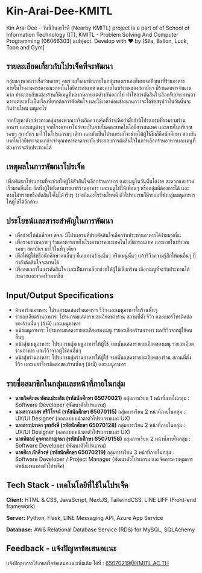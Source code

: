 # Kin-Arai-Dee-KMITL

Kin Arai Dee - วันนี้กินอะไรดี (Nearby KMITL) project is a part of of School of Information Technology (IT), KMITL - Problem Solving And Computer Programming (06066303) subject. Develop with ❤️ by [Sila, Ballon, Luck, Toon and Gym]

## รายละเอียดเกี่ยวกับโปรเจ็คที่จะพัฒนา

กลุ่มของพวกเราเชื่อว่าหลายๆ คนรวมทั้งสมาชิกภายในกลุ่มของเราเองก็พบเจอปัญหาที่ร้านอาหารภายในโรงอาหารของคณะเทคโนโลยีสารสนเทศ
เเละภายในบริเวณของสถาบันฯ มีร้านอาหารจำนวนมาก ประกอบกับเเต่ละร้านก็มีเมนูที่หลากหลายเเต่ต่างกันออกไป
ทำให้การตัดสินใจเลือกรับประทานอาหารเเต่ละครั้งเป็นเรื่องที่ยากต่อการตัดสินใจ
เเละใช้เวลาค่อนข้างนานกว่าจะได้ข้อสรุปว่าในวันนั้นจะกินร้านไหน เมนูอะไร

จากปัญหาดังกล่าวทางกลุ่มของพวกเราจึงเกิดความคิดที่ว่าจะดีกว่ามั้ยถ้ามีโปรเเกรมที่รวมรวมร้านอาหาร
เเละเมนูต่างๆ จากโรงอาหารไม่ว่าจะเป็นภายในคณะเทคโนโลยีสารสนเทศ
เเละภายในบริเวณรอบๆ สถาบันฯ มาไว้ในโปรเเกรมๆ เดียว เเละยังเป็นโปรเเกรมที่จะช่วยให้ผู้ใช้ซึ่งก็คือนักศึกษา
สถาบันเทคโนโลยีพระจอมเกล้าเจ้าคุณทหารลาดกระบัง ประกอบการตัดสินใจในการเลือกร้านอาหารเเละเมนูที่ต้องการจะรับประทานได้

## เหตุผลในการพัฒนาโปรเจ็ค

เพื่อพัฒนาโปรเเกรมที่จะช่วยให้ผู้ใช้ตัวสินใจเลือกร้านอาหาร เเละเมนูในวันนั้นได้ง่าย สะดวกเเละรวดเร็วมากยิ่นขึ้น
อีกทั้งผู้ใช้ยังสามารถเเชร์ร้านอาหาร เเละเมนูไปให้เพื่อนๆ หรือกลุ่มที่ต้องการได้ เเละหากไม่ทราบหรือตัดสินใจไม่ได้จริงๆ
ว่าจะกินอะไรร้านไหนดี ตัวโปรเเกรมก็มีระบบที่ช่วยสุ่มเมนูอาหารให้ผู้ใช้ได้อีกด้วย

## ประโยชน์เเละสาระสำคัญในการพัฒนา

- เพื่อช่วยให้นักศึกษา สจล. มีโปรเเกรมที่ช่วยตัดสินใจเลือกรับประทานอาหารได้ง่ายมากขึ้น
- เพื่อรวมรวมหลายๆ ร้านอาหารภายในโรงอาหารคณะเทคโนโลยีสารสนเทศ เเละภายในบริเวณรอบๆ สถาบันฯ มาไว้ในที่ๆ เดียว
- เพื่อให้ผู้ใช้หรือนักศึกษาคนอื่นๆ ที่เคยทานร้านนั้นๆ หรือเมนูนั้นๆ เเล้วรีวิวความรู้สึกให้คนอื่นๆ ที่กำลังตัดสินใจจะทานได้
- เพื่อลดเวลาในการตัดสินใจ เเละเป็นทางเลือกช่วยให้ผู้ใช้เลือกร้าน เลือกเมนูที่จะรับประทานได้สะดวกเเละรวดเร็วมากขึ้น

## Input/Output Specifications

- ค้นหาร้านอาหาร: โปรเเกรมเเสดงร้านอาหาร รีวิว เเละเมนูอาหารในร้านนั้นๆ
- รายละเอียดร้านอาหาร: โปรเเกรมเเสดงรายละเอียดของร้าน สถานที่ตั้ง รีวิว เเละเบอร์โทรติดต่อของร้านนั้นๆ (ถ้ามี) เเละเมนูอาหาร
- หน้าเมนูอาหาร: โปรเเกรมเเสดงรายละเอียดของเมนู รายละเอียดร้านอาหาร เเละรีวิวจากผู้ใช้คนอื่นๆ
- หน้าสุ่มเมนูอาหาร: โปรเเกรมสุ่มเมนูอาหารให้ผู้ใช้ จากนั้นเเสดงรายละเอียดของเมนู รายละเอียดร้านอาหาร เเละรีวิวจากผู้ใช้คนอื่นๆ
- หน้าสุ่มร้านอาหาร: โปรเเกรมสุ่มร้านอาหารให้ผู้ใช้ จากนั้นเเสดงรายละเอียดของร้าน สถานที่ตั้ง รีวิว เเละเบอร์โทรติดต่อของร้านนั้นๆ (ถ้ามี) เเละเมนูอาหาร

## รายชื่อสมาชิกในกลุ่มเเละหน้าที่ภายในกลุ่ม

- **นายกิตติภณ ทัศนเปรมสิน (รหัสนักศึกษา 65070021)** กลุ่มการเรียน 1 หน้าที่ภายในกลุ่ม : Software Developer (พัฒนาตัวโปรเเกรม)
- **นางสาวนภสร ศรีวิโรจน์ (รหัสนักศึกษา 65070115)** กลุ่มการเรียน 2 หน้าที่ภายในกลุ่ม : UX/UI Designer (ออกเเบบหน้าตาตัวโปรเเกรมเเละ UX)
- **นางสาวปภาดา รุกขรังษี (รหัสนักศึกษา 65070128)** กลุ่มการเรียน 2 หน้าที่ภายในกลุ่ม : UX/UI Designer (ออกเเบบหน้าตาตัวโปรเเกรมเเละ UX)
- **นายพิศลย์ อุจตาลกาญจนา (รหัสนักศึกษา 65070158)** กลุ่มการเรียน 2 หน้าที่ภายในกลุ่ม : Software Developer (พัฒนาตัวโปรเเกรม)
- **นายศิลา ภักดีวงษ์ (รหัสนักศึกษา 65070219)** กลุ่มการเรียน 3 หน้าที่ภายในกลุ่ม : Software Developer / Project Manager (พัฒนาตัวโปรเเกรม เเละจัดการควบคุมการดำเนินงานของตัวโปรเจ็ค)

## Tech Stack - เทคโนโลยีที่ใช้ในโปรเจ็ค

**Client:** HTML & CSS, JavaScript, NextJS, TailwindCSS, LINE LIFF (Front-end framework)

**Server:** Python, Flask, LINE Messaging API, Azure App Service

**Database:** AWS Relational Database Service (RDS) for MySQL, SQLAchemy

## Feedback - เเจ้งปัญหาข้อเสนอเเนะ

เเจ้งปัญหาการใช้งานหรือข้อเสนอเเนะเพิ่มเติม ได้ที่ : 65070219@KMITL.AC.TH
